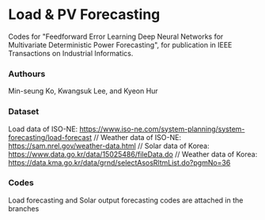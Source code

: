 # Load & PV Forecasting

Codes for "Feedforward Error Learning Deep Neural Networks for Multivariate Deterministic Power Forecasting", for publication in IEEE Transactions on Industrial Informatics.

### Authours
Min-seung Ko, Kwangsuk Lee, and Kyeon Hur

### Dataset
Load data of ISO-NE: https://www.iso-ne.com/system-planning/system-forecasting/load-forecast //
Weather data of ISO-NE: https://sam.nrel.gov/weather-data.html //
Solar data of Korea: https://www.data.go.kr/data/15025486/fileData.do //
Weather data of Korea: https://data.kma.go.kr/data/grnd/selectAsosRltmList.do?pgmNo=36 

### Codes
Load forecasting and Solar output forecasting codes are attached in the branches
